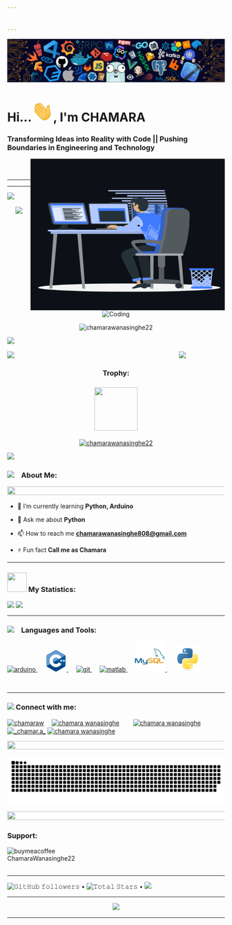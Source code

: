 ```yaml
---

  
---
```


![footer](https://github.com/GovindSingh9447/GovindSingh9447/blob/main/WEBP/footer.webp)<br>

<h1 align="left">Hi...<img src="https://github.com/ABSphreak/ABSphreak/blob/master/gifs/Hi.gif" width="50px">, I'm CHAMARA </h1>
<h3 align="left">Transforming Ideas into Reality with Code || Pushing Boundaries in Engineering and Technology</h3>

<p><img align="right" height="350" width="450" src="https://raw.githubusercontent.com/SubhadeepZilong/SubhadeepZilong/main/icons/animation_500_kxa883sd.gif" alt="SubhadeepZilong" /></p>

<br><br>

---

---

<img src="https://user-images.githubusercontent.com/73097560/115834477-dbab4500-a447-11eb-908a-139a6edaec5c.gif">

<p align="center">
  <a href="https://github.com/DenverCoder1/readme-typing-svg"><img src="https://readme-typing-svg.herokuapp.com?&font=IBM+Plex+Sans&color=abcdef&size=20&lines=Welcome+to+my+GitHub+Profile!;I'm+a+Data+Scientist;I'm+also+studying+Computer+Engineering" /></a>
</p>

<p align="center"><img align="" alt="Coding" width="300" src="https://i.pinimg.com/originals/81/17/8b/81178b47a8598f0c81c4799f2cdd4057.gif"></p>

<p align="center"> <img src="https://komarev.com/ghpvc/?username=chamarawanasinghe22&label=Profile%20views&color=0e75b6&style=flat" alt="chamarawanasinghe22" /> </p>

<img src="https://user-images.githubusercontent.com/73097560/115834477-dbab4500-a447-11eb-908a-139a6edaec5c.gif">

<img align="left" src="https://user-images.githubusercontent.com/65187002/144930161-2f783401-8d27-4fdf-a2f7-cc0ba32f1f1f.gif" width="21%" style="display:inline;"><img align="right" src="https://user-images.githubusercontent.com/65187002/144930161-2f783401-8d27-4fdf-a2f7-cc0ba32f1f1f.gif" width="21%" style="display:inline;"><br>

<h3 align="center">Trophy:</h3>
<h3 align="center"><img src="https://media.tenor.com/0ENB5HuTH0gAAAAi/trophy-beker.gif"  width="100px" height="100px"></h3>

<p align="center"> <a href="https://github.com/ryo-ma/github-profile-trophy"><img src="https://github-profile-trophy.vercel.app/?username=chamarawanasinghe22" alt="chamarawanasinghe22" /></a> </p>

<img src="https://user-images.githubusercontent.com/73097560/115834477-dbab4500-a447-11eb-908a-139a6edaec5c.gif">

<h3 align="left"><img src = "https://github.com/7oSkaaa/7oSkaaa/blob/main/Images/about_me.gif?raw=true" width = 50px>&emsp;About Me:</h3>

<img src="https://i.imgur.com/dBaSKWF.gif" height="20" width="1020">

- 🌱 I’m currently learning **Python, Arduino**

- 💬 Ask me about **Python**

- 📫 How to reach me **chamarawanasinghe808@gmail.com**

- ⚡ Fun fact **Call me as Chamara**

---

<h3 align="left"><img src="https://media.giphy.com/media/TEnXkcsHrP4YedChhA/giphy.gif" width="45" height="45" frameBorder="0" class="giphy-embed" allowFullScreen></img> My Statistics:</h3>

<div align="left">
  <img src="https://github-readme-stats.vercel.app/api?username=chamarawanasinghe22&theme=blue-green">
  <img src="https://github-readme-stats.vercel.app/api/top-langs/?username=chamarawanasinghe22&theme=blue-green">
</div>

---

<h3 align="left"><img src="https://media2.giphy.com/media/QssGEmpkyEOhBCb7e1/giphy.gif?cid=ecf05e47a0n3gi1bfqntqmob8g9aid1oyj2wr3ds3mg700bl&rid=giphy.gif" width ="45">&emsp;Languages and Tools:</h3>
<p align="LEFT"> <a href="https://www.arduino.cc/" target="_blank" rel="noreferrer"> <img src="https://cdn.worldvectorlogo.com/logos/arduino-1.svg" alt="arduino" width="50" height="50"/> </a>&emsp;
<a href="https://www.w3schools.com/cpp/" target="_blank" rel="noreferrer"> <img src="https://raw.githubusercontent.com/devicons/devicon/master/icons/cplusplus/cplusplus-original.svg" alt="cplusplus" width="50" height="50"/> </a>&emsp;
<a href="https://git-scm.com/" target="_blank" rel="noreferrer"> <img src="https://www.vectorlogo.zone/logos/git-scm/git-scm-icon.svg" alt="git" width="50" height="50"/> </a>&emsp;
<a href="https://www.mathworks.com/" target="_blank" rel="noreferrer"> <img src="https://upload.wikimedia.org/wikipedia/commons/2/21/Matlab_Logo.png" alt="matlab" width="50" height="50"/> </a>&emsp;
<a href="https://www.mysql.com/" target="_blank" rel="noreferrer"> <img src="https://raw.githubusercontent.com/devicons/devicon/master/icons/mysql/mysql-original-wordmark.svg" alt="mysql" width="70" height="70"/> </a>&emsp;
<a href="https://www.python.org" target="_blank" rel="noreferrer"> <img src="https://raw.githubusercontent.com/devicons/devicon/master/icons/python/python-original.svg" alt="python" width="60" height="60"/> </a> </p>&emsp;

---

<h3 align="left"><img src="https://media.giphy.com/media/iY8CRBdQXODJSCERIr/giphy.gif" width="45px">&nbsp;Connect with me:</h3>
<p align="LEFT">
<a href="https://twitter.com/chamaraw" target="blank"><img align="center" src="https://raw.githubusercontent.com/rahuldkjain/github-profile-readme-generator/master/src/images/icons/Social/twitter.svg" alt="chamaraw" height="50" width="50" /></a>&emsp;
<a href="https://linkedin.com/in/chamara wanasinghe" target="blank"><img align="center" src="https://raw.githubusercontent.com/rahuldkjain/github-profile-readme-generator/master/src/images/icons/Social/linked-in-alt.svg" alt="chamara wanasinghe" height="50" width="50" /></a>&emsp;&emsp;
<a href="https://fb.com/chamara wanasinghe" target="blank"><img align="center" src="https://raw.githubusercontent.com/rahuldkjain/github-profile-readme-generator/master/src/images/icons/Social/facebook.svg" alt="chamara wanasinghe" height="50" width="50" /></a>&emsp;
<a href="https://instagram.com/_chamar.a_" target="blank"><img align="center" src="https://raw.githubusercontent.com/rahuldkjain/github-profile-readme-generator/master/src/images/icons/Social/instagram.svg" alt="_chamar.a_" height="50" width="50" /></a>
<a href="https://www.hackerrank.com/chamara wanasinghe" target="blank"><img align="center" src="https://raw.githubusercontent.com/rahuldkjain/github-profile-readme-generator/master/src/images/icons/Social/hackerrank.svg" alt="chamara wanasinghe" height="80" width="80" /></a>
</p>

<img src="https://i.imgur.com/dBaSKWF.gif" height="20" width="1020">

<p align="center">
  <img  src="https://raw.githubusercontent.com/Elanza-48/Elanza-48/main/resources/img/github-contribution-grid-snake.svg" />
</p>

<img src="https://i.imgur.com/dBaSKWF.gif" height="20" width="1020">


<h3 align="left">Support:</h3>
<p><a href="https://www.buymeacoffee.com/buymeacoffee ChamaraWanasinghe22"> <img align="left" src="https://cdn.buymeacoffee.com/buttons/v2/default-yellow.png" height="50" width="210" alt="buymeacoffee ChamaraWanasinghe22" /></a></p><br><br><br/>

---

<img alt="𝙶𝚒𝚝𝙷𝚞𝚋 𝚏𝚘𝚕𝚕𝚘𝚠𝚎𝚛𝚜" src="https://img.shields.io/github/followers/chamarawanasinghe22?label=Followers&style=social"> •
<img src="https://img.shields.io/github/stars/chamarawanasinghe22?label=Stars" alt="𝚃𝚘𝚝𝚊𝚕 𝚂𝚝𝚊𝚛𝚜"> •
<a href="https://github.com/sponsors/chamarawanasinghe22"><img src="https://img.shields.io/static/v1?label=Sponsor&message=%E2%9D%A4&logo=GitHub&color=%23fe8e86"/></a>

---

<p align="center">
  <a href="https://github.com/DenverCoder1/readme-typing-svg"><img src="https://readme-typing-svg.herokuapp.com?&font=IBM+Plex+Sans&color=abcdef&size=20&lines=Thank+you+for+visiting!+You+are+welcome!"/></a>
</p>

---


